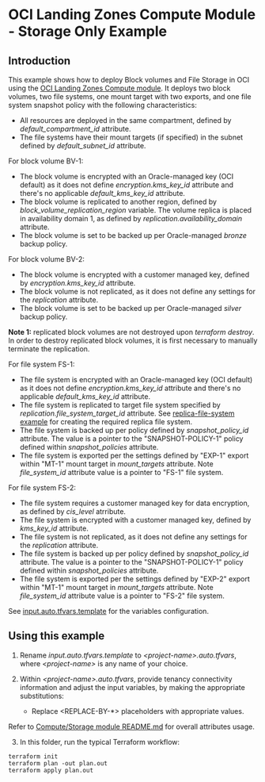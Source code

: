 # OCI Landing Zones Compute Module - Storage Only Example

## Introduction

This example shows how to deploy Block volumes and File Storage in OCI using the [OCI Landing Zones Compute module](../../README.md). It deploys two block volumes, two file systems, one mount target with two exports, and one file system snapshot policy with the following characteristics:
- All resources are deployed in the same compartment, defined by *default_compartment_id* attribute.
- The file systems have their mount targets (if specified) in the subnet defined by *default_subnet_id* attribute.

For block volume BV-1:
- The block volume is encrypted with an Oracle-managed key (OCI default) as it does not define *encryption.kms_key_id* attribute and there's no applicable *default_kms_key_id* attribute.
- The block volume is replicated to another region, defined by *block_volume_replication_region* variable. The volume replica is placed in availability domain 1, as defined by *replication.availability_domain* attribute.
- The block volume is set to be backed up per Oracle-managed *bronze* backup policy.

For block volume BV-2:
- The block volume is encrypted with a customer managed key, defined by *encryption.kms_key_id* attribute.
- The block volume is not replicated, as it does not define any settings for the *replication* attribute.
- The block volume is set to be backed up per Oracle-managed *silver* backup policy.

**Note 1:** replicated block volumes are not destroyed upon *terraform destroy*. In order to destroy replicated block volumes, it is first necessary to manually terminate the replication. 

For file system FS-1:
- The file system is encrypted with an Oracle-managed key (OCI default) as it does not define *encryption.kms_key_id* attribute and there's no applicable *default_kms_key_id* attribute.
- The file system is replicated to target file system specified by *replication.file_system_target_id* attribute. See [replica-file-system example](../replica-file-system/) for creating the required replica file system.
- The file system is backed up per policy defined by *snapshot_policy_id* attribute. The value is a pointer to the "SNAPSHOT-POLICY-1" policy defined within *snapshot_policies* attribute. 
- The file system is exported per the settings defined by "EXP-1" export within "MT-1" mount target in *mount_targets* attribute. Note *file_system_id* attribute value is a pointer to "FS-1" file system.

For file system FS-2:
- The file system requires a customer managed key for data encryption, as defined by *cis_level* atrribute.
- The file system is encrypted with a customer managed key, defined by *kms_key_id* attribute.
- The file system is not replicated, as it does not define any settings for the *replication* attribute.
- The file system is backed up per policy defined by *snapshot_policy_id* attribute. The value is a pointer to the "SNAPSHOT-POLICY-1" policy defined within *snapshot_policies* attribute. 
- The file system is exported per the settings defined by "EXP-2" export within "MT-1" mount target in *mount_targets* attribute. Note *file_system_id* attribute value is a pointer to "FS-2" file system.

See [input.auto.tfvars.template](./input.auto.tfvars.template) for the variables configuration.

## Using this example
1. Rename *input.auto.tfvars.template* to *\<project-name\>.auto.tfvars*, where *\<project-name\>* is any name of your choice.

2. Within *\<project-name\>.auto.tfvars*, provide tenancy connectivity information and adjust the input variables, by making the appropriate substitutions:
   - Replace \<REPLACE-BY-\*\> placeholders with appropriate values. 
   
Refer to [Compute/Storage module README.md](../../README.md) for overall attributes usage.

3. In this folder, run the typical Terraform workflow:
```
terraform init
terraform plan -out plan.out
terraform apply plan.out
```